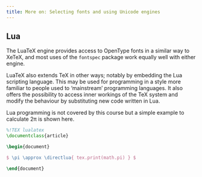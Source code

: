 ```yaml
---
title: More on: Selecting fonts and using Unicode engines
---
```





## Lua

The LuaTeX engine provides access to OpenType fonts in a similar way
to XeTeX, and most uses of the `fontspec` package work equally well
with either engine.

LuaTeX also extends TeX in other ways; notably by embedding the Lua
scripting language. This may be used for programming in a style more
familiar to people used to ‘mainstream’ programming languages. It also
offers the possibility to access inner workings of the TeX system and
modify the behaviour by substituting new code written in Lua.

Lua programming is not covered by this course but a simple example to
calculate 2π is shown here.

```latex
%!TEX lualatex
\documentclass{article}

\begin{document}

$ \pi \approx \directlua{ tex.print(math.pi) } $

\end{document}
```

